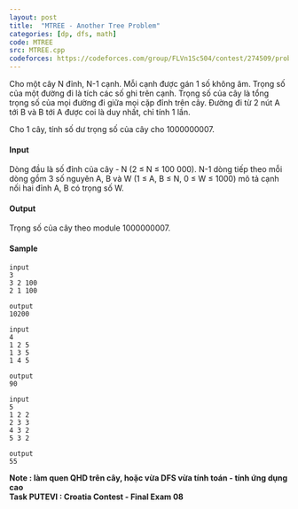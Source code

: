 ```yaml
---
layout: post
title:  "MTREE - Another Tree Problem"
categories: [dp, dfs, math]
code: MTREE
src: MTREE.cpp
codeforces: https://codeforces.com/group/FLVn1Sc504/contest/274509/problem/U
---
```




  






Cho một cây N đỉnh, N-1 cạnh. Mỗi cạnh được gán 1 số không âm. Trọng số của một đường đi là tích các số ghi trên cạnh. Trọng số của cây là tổng trọng số của mọi đường đi giữa mọi cặp đỉnh trên cây. Đường đi từ 2 nút A tới B và B tới A được coi là duy nhất, chỉ tính 1 lần.

Cho 1 cây, tính số dư trọng số của cây cho 1000000007.

#### Input

Dòng đầu là số đỉnh của cây - N (2 ≤ N ≤ 100 000). N-1 dòng tiếp theo mỗi dòng gồm 3 số nguyên A, B và W (1 ≤ A, B ≤ N, 0 ≤ W ≤ 1000) mô tả cạnh nối hai đỉnh A, B có trọng số W.

#### Output

Trọng số của cây theo module 1000000007.

#### Sample

```
input 
3 
3 2 100 
2 1 100 
 
output 
10200 

input 
4 
1 2 5 
1 3 5 
1 4 5 
 
output 
90 

input 
5 
1 2 2 
2 3 3 
4 3 2 
5 3 2 
 
output 
55
```

**Note : làm quen QHD trên cây, hoặc vừa DFS vừa tính toán - tính ứng dụng cao**  
**Task PUTEVI : Croatia Contest - Final Exam 08**

<!--more-->

